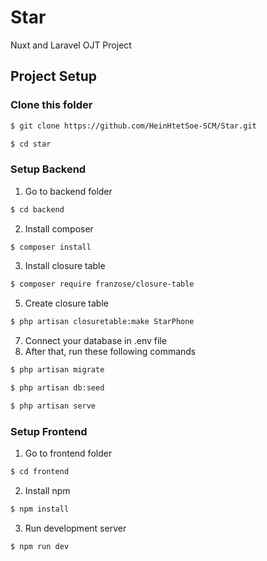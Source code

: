 # Star
Nuxt and Laravel OJT Project
## Project Setup
### Clone this folder
```bash
$ git clone https://github.com/HeinHtetSoe-SCM/Star.git
```
```bash
$ cd star
```
### Setup Backend
1. Go to backend folder
```bash
$ cd backend
```
2. Install composer
```bash
$ composer install
```
3. Install closure table 
```bash 
$ composer require franzose/closure-table
```
5. Create closure table 
```bash 
$ php artisan closuretable:make StarPhone
```
7. Connect your database in .env file
8. After that, run these following commands
```bash 
$ php artisan migrate
```
```bash 
$ php artisan db:seed
```
```bash 
$ php artisan serve
```

### Setup Frontend
1. Go to frontend folder
```bash 
$ cd frontend
```
2. Install npm
```bash 
$ npm install
```
3. Run development server
```bash 
$ npm run dev
```
